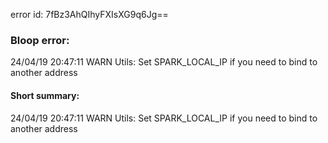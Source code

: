 error id: 7fBz3AhQIhyFXIsXG9q6Jg==
### Bloop error:

24/04/19 20:47:11 WARN Utils: Set SPARK_LOCAL_IP if you need to bind to another address
#### Short summary: 

24/04/19 20:47:11 WARN Utils: Set SPARK_LOCAL_IP if you need to bind to another address